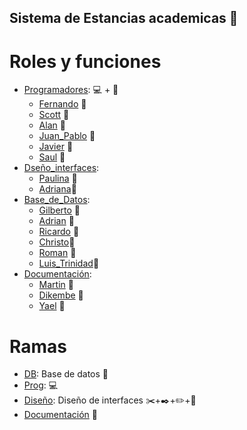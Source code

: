 ## Sistema de Estancias academicas :school:

# Roles y funciones

- [Programadores](#Programadores): :computer: + :boy:
  - [Fernando](#Fernando) :boy:
  - [Scott](#Scott) :boy:
  - [Alan](#Alan) :boy:
  - [Juan_Pablo](#Juan_Pablo) :boy:
  - [Javier](#Javier) :boy:
  - [Saul](#Saul) :boy:
- [Dseño_interfaces](#Diseño_interfaces):
  - [Paulina](#Paulina) :woman:
  - [Adriana](#Adriana):girl:
- [Base_de_Datos](#Base_de_Datos):
  - [Gilberto](#Gilberto) :boy:
  - [Adrian](#Adrian) :boy:
  - [Ricardo](#Ricardo) :man:
  - [Christo](#Christo):man:
  - [Roman](#Roman) :boy:
  - [Luis_Trinidad](#Luis_Trinidad):boy:
- [Documentación](#Documentacion):
  - [Martin](#Martin) :boy:
  - [Dikembe](#Dikembe) :boy:
  - [Yael](#Yael) :boy:

# Ramas

- [DB](#DB): Base de datos :floppy_disk:
- [Prog](#Programadores): :computer:
- [Diseño](#Diseño): Diseño de interfaces :scissors:+:black_nib:+:pencil2:+:space_invader:
- [Documentación](#Documentacion) :book:
